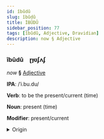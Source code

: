 ```yaml
---
id: îbûdû
slug: îbûdû
title: İBÛDÛ
sidebar_position: 77
tags: [îbûdû, Adjective, Dravidian]
description: now § Adjective
---
```


### îbûdû&emsp;<span kind="abugida">ɽɟʋʄʌʄ</span>

*now* **§** [Adjective](../../tags/Adjective)

**IPA**: /ˈi.bu.du/

**Verb**: to be the present/current (time)

**Noun**: present (time)

**Modifier**: present/current

<details>
    <summary>Origin</summary>
    Telugu ఇప్పుడు ippuḍu /ipːuɖu/<br/>
    <em>Dravidian Language Family</em>
</details>